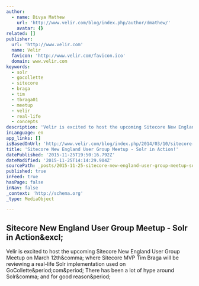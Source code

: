 ```yaml
---
author:
  - name: Divya Mathew
    url: 'http://www.velir.com/blog/index.php/author/dmathew/'
    avatar: {}
related: []
publisher:
  url: 'http://www.velir.com'
  name: Velir
  favicon: 'http://www.velir.com/favicon.ico'
  domain: www.velir.com
keywords:
  - solr
  - gocollette
  - sitecore
  - braga
  - tim
  - tbraga01
  - meetup
  - velir
  - real-life
  - concepts
description: 'Velir is excited to host the upcoming Sitecore New England User Group Meetup on March 12th, where Sitecore MVP Tim Braga will be reviewing a real-life Solr implementation used on GoCollette.com. There has been a lot of hype around Solr, and for good reason.'
inLanguage: en
app_links: []
isBasedOnUrl: 'http://www.velir.com/blog/index.php/2014/03/10/sitecore-new-england-user-group-meetup-solr-in-action/'
title: 'Sitecore New England User Group Meetup - Solr in Action!'
datePublished: '2015-11-25T19:50:16.792Z'
dateModified: '2015-11-25T14:14:29.904Z'
sourcePath: _posts/2015-11-25-sitecore-new-england-user-group-meetup-solr-in-action.md
published: true
inFeed: true
hasPage: false
inNav: false
_context: 'http://schema.org'
_type: MediaObject

---
```

<article style=""><h1>Sitecore New England User Group Meetup - Solr in Action&amp;excl;</h1><p>Velir is excited to host the upcoming Sitecore New England User Group Meetup on March 12th&amp;comma; where Sitecore MVP Tim Braga will be reviewing a real-life Solr implementation used on GoCollette&amp;period;com&amp;period; There has been a lot of hype around Solr&amp;comma; and for good reason&amp;period;</p></article>